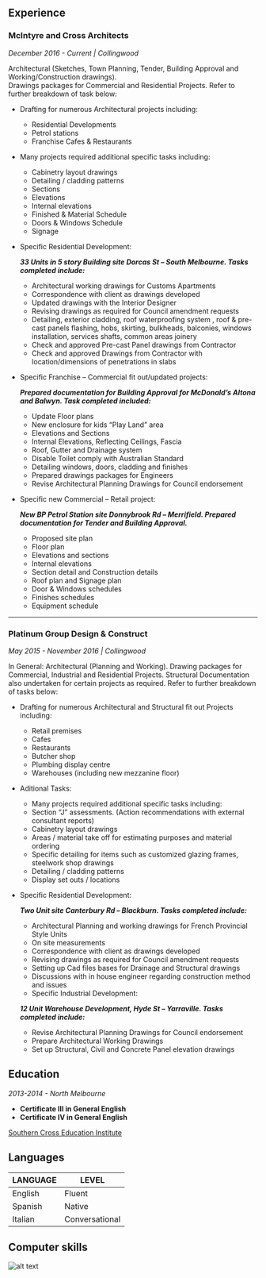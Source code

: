 ## Experience

### McIntyre and Cross Architects
*December 2016 - Current | Collingwood*

Architectural (Sketches, Town Planning, Tender, Building Approval and Working/Construction drawings). 			
Drawings packages for Commercial and Residential Projects. Refer to further breakdown of task below:
  * Drafting for numerous Architectural projects including:
    - Residential Developments
    - Petrol stations
    - Franchise Cafes & Restaurants
  * Many projects required additional specific tasks including:
    - Cabinetry layout drawings
    - Detailing / cladding patterns
    - Sections
    - Elevations
    - Internal elevations
    - Finished & Material Schedule
    - Doors & Windows Schedule
    - Signage
  * Specific Residential Development:
  
    **_33 Units in 5 story Building site Dorcas St – South Melbourne. Tasks completed include:_**
     - Architectural working drawings for Customs Apartments
     - Correspondence with client as drawings developed
     - Updated drawings with the Interior Designer
     - Revising drawings as required for Council amendment requests
     - Detailing, exterior cladding, roof waterproofing system , roof & pre-cast panels flashing, hobs, skirting, bulkheads, balconies, windows installation, services shafts, common areas joinery
     - Check and approved Pre-cast Panel drawings from Contractor
     - Check and approved Drawings from Contractor with location/dimensions of penetrations in slabs
  * Specific Franchise – Commercial fit out/updated projects:
  
     **_Prepared documentation for Building Approval for McDonald’s Altona and Balwyn. Task completed included:_**
     - Update Floor plans
     - New enclosure for kids “Play Land” area
     - Elevations and Sections
     - Internal Elevations, Reflecting Ceilings, Fascia
     - Roof, Gutter and Drainage system
     - Disable Toilet comply with Australian Standard
     - Detailing windows, doors, cladding and finishes
     - Prepared drawings packages for Engineers
     - Revise Architectural Planning Drawings for Council endorsement
   * Specific new Commercial – Retail project:
   
     **_New BP Petrol Station site Donnybrook Rd – Merrifield. Prepared documentation for Tender and Building Approval._**
      - Proposed site plan
      - Floor plan
      - Elevations and sections
      - Internal elevations
      - Section detail and Construction details
      - Roof plan and Signage plan
      - Door & Windows schedules
      - Finishes schedules
      - Equipment schedule

---
### Platinum Group Design & Construct
*May 2015 - November 2016 | Collingwood*

In General: Architectural (Planning and Working). Drawing packages for Commercial, Industrial and Residential Projects. Structural Documentation also undertaken for certain projects as required. Refer to further breakdown of tasks below:
  * Drafting for numerous Architectural and Structural fit out Projects including:
    - Retail premises
    - Cafes
    -	Restaurants
    -	Butcher shop
    -	Plumbing display centre
    -	Warehouses (including new mezzanine floor)
  * Aditional Tasks:
    -	Many projects required additional specific tasks including:
    - Section “J” assessments. (Action recommendations with external consultant reports)
    -	Cabinetry layout drawings
    - Areas / material take off for estimating purposes and material ordering
    -	Specific detailing for items such as customized glazing frames, steelwork shop drawings
    -	Detailing / cladding patterns
    - Display set outs / locations
  * Specific Residential Development:
  
    **_Two Unit site Canterbury Rd – Blackburn. Tasks completed include:_**
     - Architectural Planning and working drawings for French Provincial Style Units
     - On site measurements
     - Correspondence with client as drawings developed
     - Revising drawings as required for Council amendment requests
     - Setting up Cad files bases for Drainage and Structural drawings
     - Discussions with in house engineer regarding construction method and issues
     - Specific Industrial Development:
     
     **_12 Unit Warehouse Development, Hyde St – Yarraville. Tasks completed include:_**
     - Revise Architectural Planning Drawings for Council endorsement
     - Prepare Architectural Working Drawings
     - Set up Structural, Civil and Concrete Panel elevation drawings


## Education

_2013-2014 - North Melbourne_

- **Certificate III in General English**
- **Certificate IV in General English** 

[Southern Cross Education Institute](http://scei.edu.au/)


## Languages

 | **LANGUAGE** |   **LEVEL**  |
 |--------------|--------------|
 | English      | Fluent       |
 | Spanish      | Native       |
 | Italian      |Conversational|
 
 
## Computer skills

![alt text](https://github.com/lucianodamico/resume/images/autocad.png "Logo Title Text 1")



